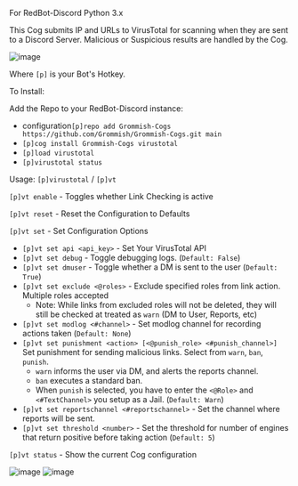 For RedBot-Discord Python 3.x

This Cog submits IP and URLs to VirusTotal for scanning when they are sent to a Discord Server.  Malicious or Suspicious results are handled by the Cog.

![image](https://github.com/user-attachments/assets/a1e45f8d-19d2-467f-a53b-53324e448f82)



Where `[p]` is your Bot's Hotkey.

To Install:

Add the Repo to your RedBot-Discord instance:
- configuration`[p]repo add Grommish-Cogs https://github.com/Grommish/Grommish-Cogs.git main`
- `[p]cog install Grommish-Cogs virustotal`
- `[p]load virustotal`
- `[p]virustotal status`

Usage:  `[p]virustotal` / `[p]vt`

`[p]vt enable` - Toggles whether Link Checking is active

`[p]vt reset` - Reset the Configuration to Defaults

`[p]vt set` - Set Configuration Options
- `[p]vt set api <api_key>` - Set Your VirusTotal API
- `[p]vt set debug` - Toggle debugging logs. (`Default: False`)
- `[p]vt set dmuser` - Toggle whether a DM is sent to the user (`Default: True`)
- `[p]vt set exclude <@roles>` - Exclude specified roles from link action. Multiple roles accepted
    - Note: While links from excluded roles will not be deleted, they will still be checked at treated as `warn` (DM to User, Reports, etc)
- `[p]vt set modlog <#channel>` - Set modlog channel for recording actions taken (`Default: None`) 
- `[p]vt set punishment <action> [<@punish_role> <#punish_channel>]` Set punishment for sending malicious links.
    Select from `warn`, `ban`, `punish`.
  - `warn` informs the user via DM, and alerts the reports channel.
  - `ban` executes a standard ban.
  - When `punish` is selected, you have to enter the `<@Role>` and `<#TextChannel>` you setup as a Jail. (`Default: Warn`)
- `[p]vt set reportschannel <#reportschannel>` - Set the channel where reports will be sent.
- `[p]vt set threshold <number>` - Set the threshold for number of engines that return positive before taking action (`Default: 5`)

`[p]vt status` - Show the current Cog configuration

![image](https://github.com/user-attachments/assets/fe81ca8c-035f-41fb-b3dc-f4a954e49c19)
![image](https://github.com/user-attachments/assets/945023df-7987-44bc-8c7d-ee7afcf0dce7)


